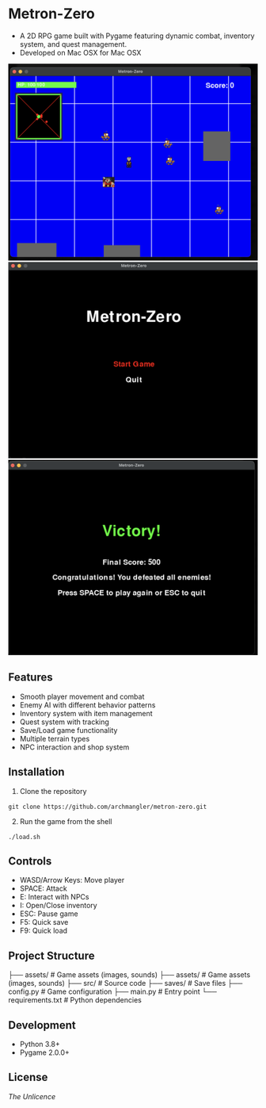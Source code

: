 # Metron-Zero

* A 2D RPG game built with Pygame featuring dynamic combat, inventory system, and quest management.
* Developed on Mac OSX for Mac OSX

![screenshot](media/game-map.png)
![screenshot](media/start-game.png)
![screenshot](media/vicotry.png)

## Features

- Smooth player movement and combat
- Enemy AI with different behavior patterns
- Inventory system with item management
- Quest system with tracking
- Save/Load game functionality
- Multiple terrain types
- NPC interaction and shop system

## Installation

1. Clone the repository

```
git clone https://github.com/archmangler/metron-zero.git
```

2. Run the game from the shell

```
./load.sh
```

## Controls

- WASD/Arrow Keys: Move player
- SPACE: Attack
- E: Interact with NPCs
- I: Open/Close inventory
- ESC: Pause game
- F5: Quick save
- F9: Quick load

## Project Structure

├── assets/          # Game assets (images, sounds)
├── assets/ # Game assets (images, sounds)
├── src/ # Source code
├── saves/ # Save files
├── config.py # Game configuration
├── main.py # Entry point
└── requirements.txt # Python dependencies

## Development

- Python 3.8+
- Pygame 2.0.0+

## License

*The Unlicence*

